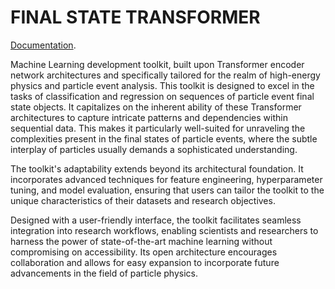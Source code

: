 # FINAL STATE TRANSFORMER

[Documentation](https://github.com/dev-geof/final-state-transformer/docs/).

Machine Learning development toolkit, built upon Transformer encoder network architectures and specifically tailored for the realm of high-energy physics and particle event analysis. This toolkit is designed to excel in the tasks of classification and regression on sequences of particle event final state objects. It capitalizes on the inherent ability of these Transformer architectures to capture intricate patterns and dependencies within sequential data. This makes it particularly well-suited for unraveling the complexities present in the final states of particle events, where the subtle interplay of particles usually demands a sophisticated understanding.

The toolkit's adaptability extends beyond its architectural foundation. It incorporates advanced techniques for feature engineering, hyperparameter tuning, and model evaluation, ensuring that users can tailor the toolkit to the unique characteristics of their datasets and research objectives.

Designed with a user-friendly interface, the toolkit facilitates seamless integration into research workflows, enabling scientists and researchers to harness the power of state-of-the-art machine learning without compromising on accessibility. Its open architecture encourages collaboration and allows for easy expansion to incorporate future advancements in the field of particle physics.

